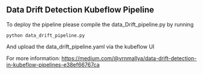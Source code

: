 ## Data Drift Detection Kubeflow Pipeline  
To deploy the pipeline please compile the data_Drift_pipeline.py by running 
```
python data_drift_pipeline.py
```

And upload the data_drift_pipeline.yaml via the kubeflow UI

For more information: https://medium.com/@vrnmallya/data-drift-detection-in-kubeflow-pipelines-e38ef66767ca